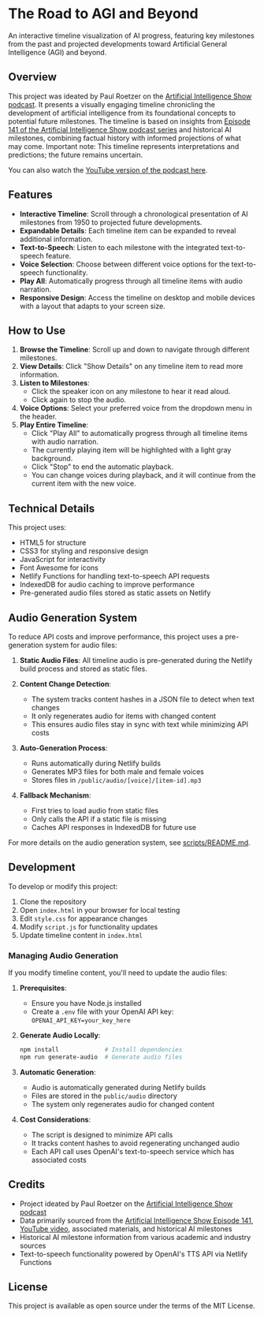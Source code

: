 # The Road to AGI and Beyond

An interactive timeline visualization of AI progress, featuring key milestones from the past and projected developments toward Artificial General Intelligence (AGI) and beyond.

## Overview

This project was ideated by Paul Roetzer on the [Artificial Intelligence Show podcast](https://www.marketingaiinstitute.com/podcast-show-notes/episode-141-road-to-agi-beyond-part-1). It presents a visually engaging timeline chronicling the development of artificial intelligence from its foundational concepts to potential future milestones. The timeline is based on insights from [Episode 141 of the Artificial Intelligence Show podcast series](https://www.marketingaiinstitute.com/podcast-show-notes/episode-141-road-to-agi-beyond-part-1) and historical AI milestones, combining factual history with informed projections of what may come. Important note: This timeline represents interpretations and predictions; the future remains uncertain.

You can also watch the [YouTube version of the podcast here](https://www.youtube.com/watch?v=SUAuB5g_oCw&t=653s).

## Features

- **Interactive Timeline**: Scroll through a chronological presentation of AI milestones from 1950 to projected future developments.
- **Expandable Details**: Each timeline item can be expanded to reveal additional information.
- **Text-to-Speech**: Listen to each milestone with the integrated text-to-speech feature.
- **Voice Selection**: Choose between different voice options for the text-to-speech functionality.
- **Play All**: Automatically progress through all timeline items with audio narration.
- **Responsive Design**: Access the timeline on desktop and mobile devices with a layout that adapts to your screen size.

## How to Use

1. **Browse the Timeline**: Scroll up and down to navigate through different milestones.
2. **View Details**: Click "Show Details" on any timeline item to read more information.
3. **Listen to Milestones**: 
   - Click the speaker icon on any milestone to hear it read aloud.
   - Click again to stop the audio.
4. **Voice Options**: Select your preferred voice from the dropdown menu in the header.
5. **Play Entire Timeline**: 
   - Click "Play All" to automatically progress through all timeline items with audio narration.
   - The currently playing item will be highlighted with a light gray background.
   - Click "Stop" to end the automatic playback.
   - You can change voices during playback, and it will continue from the current item with the new voice.

## Technical Details

This project uses:
- HTML5 for structure
- CSS3 for styling and responsive design
- JavaScript for interactivity
- Font Awesome for icons
- Netlify Functions for handling text-to-speech API requests
- IndexedDB for audio caching to improve performance
- Pre-generated audio files stored as static assets on Netlify

## Audio Generation System

To reduce API costs and improve performance, this project uses a pre-generation system for audio files:

1. **Static Audio Files**: All timeline audio is pre-generated during the Netlify build process and stored as static files.

2. **Content Change Detection**: 
   - The system tracks content hashes in a JSON file to detect when text changes
   - It only regenerates audio for items with changed content
   - This ensures audio files stay in sync with text while minimizing API costs

3. **Auto-Generation Process**:
   - Runs automatically during Netlify builds
   - Generates MP3 files for both male and female voices
   - Stores files in `/public/audio/[voice]/[item-id].mp3`

4. **Fallback Mechanism**:
   - First tries to load audio from static files
   - Only calls the API if a static file is missing
   - Caches API responses in IndexedDB for future use

For more details on the audio generation system, see [scripts/README.md](scripts/README.md).

## Development

To develop or modify this project:

1. Clone the repository
2. Open `index.html` in your browser for local testing
3. Edit `style.css` for appearance changes
4. Modify `script.js` for functionality updates
5. Update timeline content in `index.html`

### Managing Audio Generation

If you modify timeline content, you'll need to update the audio files:

1. **Prerequisites**:
   - Ensure you have Node.js installed
   - Create a `.env` file with your OpenAI API key: `OPENAI_API_KEY=your_key_here`

2. **Generate Audio Locally**:
   ```bash
   npm install             # Install dependencies
   npm run generate-audio  # Generate audio files
   ```

3. **Automatic Generation**:
   - Audio is automatically generated during Netlify builds
   - Files are stored in the `public/audio` directory
   - The system only regenerates audio for changed content

4. **Cost Considerations**:
   - The script is designed to minimize API calls
   - It tracks content hashes to avoid regenerating unchanged audio
   - Each API call uses OpenAI's text-to-speech service which has associated costs

## Credits

- Project ideated by Paul Roetzer on the [Artificial Intelligence Show podcast](https://www.marketingaiinstitute.com/podcast-show-notes/episode-141-road-to-agi-beyond-part-1)
- Data primarily sourced from the [Artificial Intelligence Show Episode 141](https://www.marketingaiinstitute.com/podcast-show-notes/episode-141-road-to-agi-beyond-part-1), [YouTube video](https://www.youtube.com/watch?v=SUAuB5g_oCw&t=653s), associated materials, and historical AI milestones
- Historical AI milestone information from various academic and industry sources
- Text-to-speech functionality powered by OpenAI's TTS API via Netlify Functions

## License

This project is available as open source under the terms of the MIT License.
